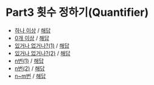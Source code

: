 # Part3 횟수 정하기(Quantifier)

- <a href="https://programmers.co.kr/learn/courses/11/lessons/518">하나 이상</a> / <a href="https://github.com/ydj515/record-study/blob/master/RegularExpression/part2/solution1.py">해답</a>
- <a href="https://programmers.co.kr/learn/courses/11/lessons/539">0개 이상</a> / <a href="https://github.com/ydj515/record-study/blob/master/RegularExpression/part2/solution2.py">해답</a>
- <a href="https://programmers.co.kr/learn/courses/11/lessons/540">있거나 없거나?(1)</a> / <a href="https://github.com/ydj515/record-study/blob/master/RegularExpression/part2/solution3.py">해답</a>
- <a href="https://programmers.co.kr/learn/courses/11/lessons/918">있거나 없거나?(2)</a> / <a href="https://github.com/ydj515/record-study/blob/master/RegularExpression/part2/solution4.py">해답</a>
- <a href="https://programmers.co.kr/learn/courses/11/lessons/541">n번(1)</a> / <a href="https://github.com/ydj515/record-study/blob/master/RegularExpression/part2/solution5.py">해답</a>
- <a href="https://programmers.co.kr/learn/courses/11/lessons/919">n번(2)</a> / <a href="https://github.com/ydj515/record-study/blob/master/RegularExpression/part2/solution6.py">해답</a>
- <a href="https://programmers.co.kr/learn/courses/11/lessons/594">n~m번</a> / <a href="https://github.com/ydj515/record-study/blob/master/RegularExpression/part2/solution7.py">해답</a>